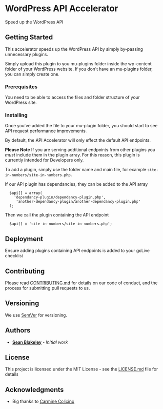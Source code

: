 # WordPress API Accelerator

Speed up the WordPress API

## Getting Started

This accelerator speeds up the WordPress API by simply by-passing unnecessary plugins.

Simply upload this plugin to you mu-plugins folder inside the wp-content folder of your WordPress website. 
If you don't have an mu-plugins folder, you can simply create one.

### Prerequisites

You need to be able to access the files and folder structure of your WordPress site.

### Installing

Once you've added the file to your mu-plugin folder, you should start to see API request performance improvements.

By default, the API Accelerator will only effect the default API endpoints.

**Please Note**
If you are serving additional endpoints from other plugins you *must* include them in the plugin array. For this reason, this plugin is currently intended for Developers only.

To add a plugin, simply use the folder name and main file, for example `site-in-numbers/site-in-numbers.php`.

If our API plugin has dependancies, they can be added to the API array
```
  $api[] = array(
    'dependancy-plugin/dependancy-plugin.php',
     'another-dependancy-plugin/another-dependancy-plugin.php'
  );
```
Then we call the plugin containing the API endpoint
```
  $api[] = 'site-in-numbers/site-in-numbers.php';
```

## Deployment

Ensure adding plugins containing API endpoints is added to your goLive checklist

## Contributing

Please read [CONTRIBUTING.md](CONTRIBUTING) for details on our code of conduct, and the process for submitting pull requests to us.

## Versioning

We use [SemVer](http://semver.org/) for versioning. 

## Authors

* [**Sean Blakeley**](http://www.seanblakeley.co.uk) - *Initial work*

## License

This project is licensed under the MIT License - see the [LICENSE.md](LICENSE) file for details

## Acknowledgments

* Big thanks to [Carmine Colicino](https://github.com/colis)
